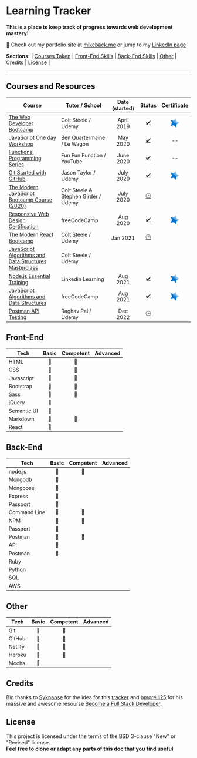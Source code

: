 # Learning Tracker
**This is a place to keep track of progress towards web development mastery!**

:link: Check out my portfolio site at [mikeback.me](https://www.mikeback.me) or jump to my [LinkedIn page](https://www.linkedin.com/in/mikeback "linkedin.com/in/mikeback")

**Sections:**  |
[Courses Taken](https://github.com/MakeItBack/Learning-Tracker/blob/master/README.md#courses-and-resources) |
[Front-End Skills](https://github.com/MakeItBack/Learning-Tracker/blob/master/README.md#front-end) |
[Back-End Skills](https://github.com/MakeItBack/Learning-Tracker/blob/master/README.md#back-end) |
[Other](https://github.com/MakeItBack/Learning-Tracker/blob/master/README.md#other) |
[Credits](https://github.com/MakeItBack/Learning-Tracker/blob/master/README.md#credits) |
[License](https://github.com/MakeItBack/Learning-Tracker/blob/master/README.md#license) |

---

## Courses and Resources
| Course | Tutor / School | Date (started) | Status |  Certificate |
|--------|----------------|:----------------:|:--------:|:--------------:|
|[The Web Developer Bootcamp](https://www.udemy.com/course/the-web-developer-bootcamp "The Web Developers Bootcamp")|Colt Steele / Udemy|April 2019|[:heavy_check_mark:](# "Complete") | [![Certificate](https://github.com/MakeItBack/Learning-Tracker/blob/master/Icons/star.png)](https://github.com/MakeItBack/Learning-Tracker/blob/master/Certificates/Certificate%20-%20WDB_ColtSteele_Udemy.jpg "View Cerificate") |
|[JavaScript One day Workshop](https://www.notion.so/Javascript-full-day-b247e04e91434dfea004f58c39399ecc) | Ben Quartermaine / Le Wagon |May 2020|[:heavy_check_mark:](# "Complete")| -- |
|[Functional Programming Series](https://www.youtube.com/playlist?list=PL0zVEGEvSaeEd9hlmCXrk5yUyqUag-n84) | Fun Fun Function / YouTube | June 2020 |[:heavy_check_mark:](# "Complete")| -- | 
|[Git Started with GitHub](https://www.udemy.com/course/git-started-with-github) | Jason Taylor / Udemy | July 2020 |[:heavy_check_mark:](# "Complete")| [![Certificate](https://github.com/MakeItBack/Learning-Tracker/blob/master/Icons/star.png)](https://github.com/MakeItBack/Learning-Tracker/blob/master/Certificates/Git%20Started%20with%20Git%20ansd%20Github%20(certificate).jpg "View Cerificate") |
|[The Modern JavaScript Bootcamp Course (2020)](https://www.udemy.com/course/javascript-beginners-complete-tutorial/) | Colt Steele & Stephen Girder / Udemy | July 2020 |[:clock3:](# "In progress")|  |
|[Responsive Web Design Certification](https://www.freecodecamp.org/learn) | freeCodeCamp | Aug 2020 |[:heavy_check_mark:](# "Complete")| [![Certificate](https://github.com/MakeItBack/Learning-Tracker/blob/master/Icons/star.png)](https://github.com/MakeItBack/Learning-Tracker/blob/master/Certificates/responsive_web_design.jpg "View Cerificate") |
|[The Modern React Bootcamp](https://www.udemy.com/course/modern-react-bootcamp/) | Colt Steele / Udemy | Jan 2021 |[:clock3:](# "In progress")| |
|[JavaScript Algorithms and Data Structures Masterclass](https://www.udemy.com/course/js-algorithms-and-data-structures-masterclass) | Colt Steele / Udemy |  || |
|[Node.js Essential Training](https://www.linkedin.com/learning/node-js-essential-training-2/learn-the-node-js-fundamentals) | Linkedin Learning | Aug 2021 |[:heavy_check_mark:](# "Complete")|[![Certificate](https://github.com/MakeItBack/Learning-Tracker/blob/master/Icons/star.png)](https://github.com/MakeItBack/Learning-Tracker/blob/master/Certificates/Node.js%20Essential%20Training.pdf "View Cerificate")  |
|[JavaScript Algorithms and Data Structures](https://www.freecodecamp.org/learn) | freeCodeCamp | Aug 2021 |[:heavy_check_mark:](# "Complete") | [![Certificate](https://github.com/MakeItBack/Learning-Tracker/blob/master/Icons/star.png)](https://github.com/MakeItBack/Learning-Tracker/blob/master/Certificates/JavaScript_Algorithms_and_Data_Structures.jpg "View Cerificate")  |
|[Postman API Testing](https://www.udemy.com/course/postman-api-testing-step-by-step-for-beginners/) | Raghav Pal / Udemy | Dec 2022 |[:clock3:](# "In progress") |   |



## Front-End
| Tech            |       Basic          |      Competent       |       Advanced       | 
|-----------------|:--------------------:|:--------------------:|:--------------------:|
|HTML             | :large_blue_diamond: | :large_blue_diamond: |      |
|CSS              | :large_blue_diamond: | :large_blue_diamond: |      |
|Javascript       | :large_blue_diamond: | :large_blue_diamond: |      |
|Bootstrap        | :large_blue_diamond: | :large_blue_diamond: |      |
|Sass             | :large_blue_diamond: | :large_blue_diamond: |      |
|jQuery           | :large_blue_diamond: |                      |      |
|Semantic UI      | :large_blue_diamond: |                      |      |
|Markdown         | :large_blue_diamond: | :large_blue_diamond: |      |
|React            | :large_blue_diamond: |                      |      |




## Back-End
| Tech            |       Basic          |      Competent       |       Advanced       | 
|-----------------|:--------------------:|:--------------------:|:--------------------:|
|node.js          | :large_blue_diamond: | :large_blue_diamond:  |          | 
|Mongodb          | :large_blue_diamond: |  |          |
|Mongoose         | :large_blue_diamond: |  |          |
|Express          | :large_blue_diamond: |  |          |
|Passport         | :large_blue_diamond: |  |          |
|Command Line     | :large_blue_diamond: | :large_blue_diamond: |          |
|NPM              | :large_blue_diamond: | :large_blue_diamond: |          |
|Passport         | :large_blue_diamond: |  |          |
|Postman          | :large_blue_diamond: | :large_blue_diamond: |          |
|API              | :large_blue_diamond: |  |          |
|Postman          | :large_blue_diamond: |  |          |
|Ruby             |    |    |    |
|Python           |    |    |    |
|SQL              |    |    |    |
|AWS              |    |    |    |


## Other  
| Tech            |       Basic          |      Competent       |       Advanced       | 
|-----------------|:--------------------:|:--------------------:|:--------------------:|
|Git              | :large_blue_diamond: | :large_blue_diamond: |                      |   
|GitHub           | :large_blue_diamond: | :large_blue_diamond: |                      |   
|Netlify          | :large_blue_diamond: | :large_blue_diamond: |                      |          
|Heroku           | :large_blue_diamond: | :large_blue_diamond: |                      |  
|Mocha            | :large_blue_diamond: |                      |                      |  


## Credits
Big thanks to [Syknapse](https://github.com/Syknapse) for the idea for this [tracker](https://github.com/Syknapse/My-Learning-Tracker-first-ten-months) and [bmorelli25](https://github.com/bmorelli25) for his massive and awesome resourse [Become a Full Stack Developer](https://github.com/bmorelli25/Become-A-Full-Stack-Web-Developer).

## License
This project is licensed under the terms of the BSD 3-clause "New" or "Revised" license.<br>
**Feel free to clone or adapt any parts of this doc that you find useful**

